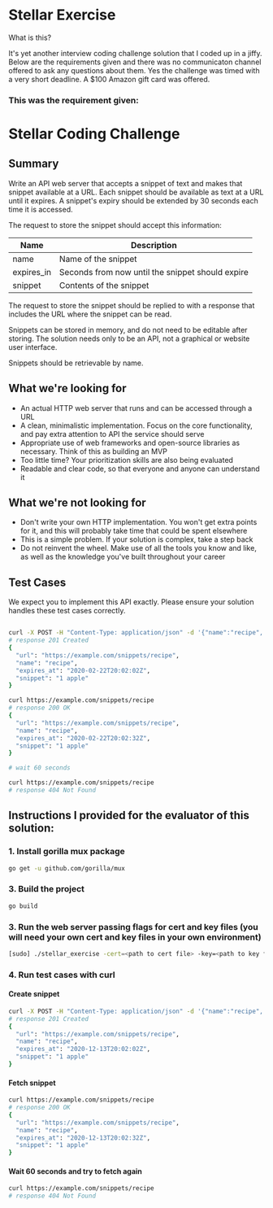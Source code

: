 # Stellar Exercise

What is this? 

It's yet another interview coding challenge solution that I coded up in a jiffy. Below are the requirements given and there was no communicaton channel offered to ask any questions about them. Yes the challenge was timed with a very short deadline. A $100 Amazon gift card was offered.

### This was the requirement given:


# Stellar Coding Challenge

## Summary

Write an API web server that accepts a snippet of text and makes that snippet
available at a URL. Each snippet should be available as text at a URL until it
expires. A snippet's expiry should be extended by 30 seconds each time it is accessed.

The request to store the snippet should accept this information:

| Name       | Description                                      |
|------------|--------------------------------------------------|
| name       | Name of the snippet                              |
| expires_in | Seconds from now until the snippet should expire |
| snippet    | Contents of the snippet                          |

The request to store the snippet should be replied to with a response that
includes the URL where the snippet can be read.

Snippets can be stored in memory, and do not need to be editable after storing.
The solution needs only to be an API, not a graphical or website user
interface.

Snippets should be retrievable by name.

## What we're looking for

* An actual HTTP web server that runs and can be accessed through a URL
* A clean, minimalistic implementation. Focus on the core functionality, and pay extra attention to API the service should serve
* Appropriate use of web frameworks and open-source libraries as necessary. Think of this as building an MVP
* Too little time? Your prioritization skills are also being evaluated
* Readable and clear code, so that everyone and anyone can understand it

## What we're not looking for

* Don't write your own HTTP implementation. You won't get extra points for it, and this will probably take time that could be spent elsewhere
* This is a simple problem. If your solution is complex, take a step back
* Do not reinvent the wheel. Make use of all the tools you know and like, as well as the knowledge you've built throughout your career

## Test Cases

We expect you to implement this API exactly. Please ensure your solution handles these test cases correctly.

```sh

curl -X POST -H "Content-Type: application/json" -d '{"name":"recipe", "expires_in": 30, "snippet":"1 apple"}' https://example.com/snippets
# response 201 Created
{
  "url": "https://example.com/snippets/recipe",
  "name": "recipe",
  "expires_at": "2020-02-22T20:02:02Z",
  "snippet": "1 apple"
}

curl https://example.com/snippets/recipe
# response 200 OK
{
  "url": "https://example.com/snippets/recipe",
  "name": "recipe",
  "expires_at": "2020-02-22T20:02:32Z",
  "snippet": "1 apple"
}

# wait 60 seconds

curl https://example.com/snippets/recipe
# response 404 Not Found

```

## Instructions I provided for the evaluator of this solution:

### 1. Install gorilla mux package
```bash
go get -u github.com/gorilla/mux
```
### 3. Build the project
```bash
go build
```
### 3. Run the web server passing flags for cert and key files (you will need your own cert and key files in your own environment)
```bash
[sudo] ./stellar_exercise -cert=<path to cert file> -key=<path to key file>
```
### 4. Run test cases with curl
#### Create snippet
```bash
curl -X POST -H "Content-Type: application/json" -d '{"name":"recipe", "expires_in": 30, "snippet":"1 apple"}' https://example.com/snippets
# response 201 Created
{
  "url": "https://example.com/snippets/recipe",
  "name": "recipe",
  "expires_at": "2020-12-13T20:02:02Z",
  "snippet": "1 apple"
}
```
#### Fetch snippet
```bash
curl https://example.com/snippets/recipe
# response 200 OK
{
  "url": "https://example.com/snippets/recipe",
  "name": "recipe",
  "expires_at": "2020-12-13T20:02:32Z",
  "snippet": "1 apple"
}
```
#### Wait 60 seconds and try to fetch again
```bash
curl https://example.com/snippets/recipe
# response 404 Not Found
```